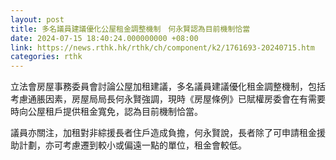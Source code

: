 ```yaml
---
layout: post
title: 多名議員建議優化公屋租金調整機制　何永賢認為目前機制恰當
date: 2024-07-15 18:40:24.000000000 +08:00
link: https://news.rthk.hk/rthk/ch/component/k2/1761693-20240715.htm
categories: rthk
---
```


立法會房屋事務委員會討論公屋加租建議，多名議員建議優化租金調整機制，包括考慮通脹因素，房屋局局長何永賢強調，現時《房屋條例》已賦權房委會在有需要時向公屋租戶提供租金寬免，認為目前機制恰當。

議員亦關注，加租對非綜援長者住戶造成負擔，何永賢說，長者除了可申請租金援助計劃，亦可考慮遷到較小或偏遠一點的單位，租金會較低。

